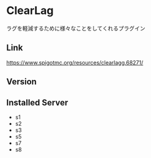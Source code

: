 # ClearLag
ラグを軽減するために様々なことをしてくれるプラグイン

## Link
https://www.spigotmc.org/resources/clearlagg.68271/

## Version

## Installed Server
- s1
- s2
- s3
- s5
- s7
- s8
